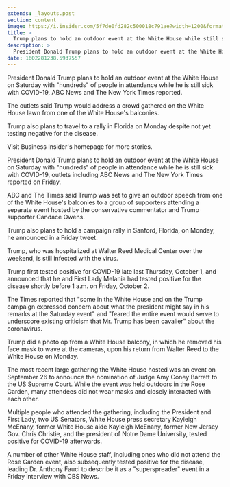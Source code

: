 ```yaml
--- 
extends: _layouts.post 
section: content 
image: https://i.insider.com/5f7de0fd282c500018c791ae?width=1200&format=jpeg 
title: > 
  Trump plans to hold an outdoor event at the White House while still sick with COVID-19 
description: > 
  President Donald Trump plans to hold an outdoor event at the White House on Saturday with "hundreds" of people in attendance while he is still sick with COVID-19, ABC News and The New York Times reported.The outlets said Trump would address a crowd gathered on the White House lawn from one of the White House's balconies.President Donald Trump plans to hold an outdoor event at the White House on Saturday with "hundreds" of people in attendance while he is still sick with COVID-19, outlets including ABC News and The New York Times reported on Friday.Trump did a photo op from a White House balcony, in which he removed his face mask to wave at the cameras, upon his return from Walter Reed to the White House on Monday.Multiple people who attended the gathering, including the President and First Lady, two US Senators, White House press secretary Kayleigh McEnany, former White House aide Kayleigh McEnany, former New Jersey Gov. 
date: 1602281238.5937557 
--- 
```

President Donald Trump plans to hold an outdoor event at the White House on Saturday with "hundreds" of people in attendance while he is still sick with COVID-19, ABC News and The New York Times reported.

The outlets said Trump would address a crowd gathered on the White House lawn from one of the White House's balconies.

Trump also plans to travel to a rally in Florida on Monday despite not yet testing negative for the disease.

Visit Business Insider's homepage for more stories.

President Donald Trump plans to hold an outdoor event at the White House on Saturday with "hundreds" of people in attendance while he is still sick with COVID-19, outlets including ABC News and The New York Times reported on Friday.

ABC and The Times said Trump was set to give an outdoor speech from one of the White House's balconies to a group of supporters attending a separate event hosted by the conservative commentator and Trump supporter Candace Owens.

Trump also plans to hold a campaign rally in Sanford, Florida, on Monday, he announced in a Friday tweet.

Trump, who was hospitalized at Walter Reed Medical Center over the weekend, is still infected with the virus.

Trump first tested positive for COVID-19 late last Thursday, October 1, and announced that he and First Lady Melania had tested positive for the disease shortly before 1 a.m. on Friday, October 2.

The Times reported that "some in the White House and on the Trump campaign expressed concern about what the president might say in his remarks at the Saturday event" and "feared the entire event would serve to underscore existing criticism that Mr. Trump has been cavalier" about the coronavirus.

Trump did a photo op from a White House balcony, in which he removed his face mask to wave at the cameras, upon his return from Walter Reed to the White House on Monday.

The most recent large gathering the White House hosted was an event on September 26 to announce the nomination of Judge Amy Coney Barrett to the US Supreme Court. While the event was held outdoors in the Rose Garden, many attendees did not wear masks and closely interacted with each other.

Multiple people who attended the gathering, including the President and First Lady, two US Senators, White House press secretary Kayleigh McEnany, former White House aide Kayleigh McEnany, former New Jersey Gov. Chris Christie, and the president of Notre Dame University, tested positive for COVID-19 afterwards.

A number of other White House staff, including ones who did not attend the Rose Garden event, also subsequently tested positive for the disease, leading Dr. Anthony Fauci to describe it as a "superspreader" event in a Friday interview with CBS News.